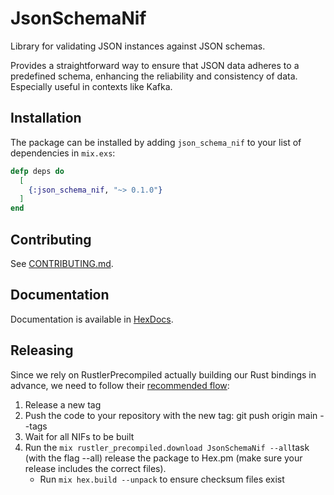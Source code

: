 # JsonSchemaNif

Library for validating JSON instances against JSON schemas.

Provides a straightforward way to ensure that JSON data adheres to a predefined schema, enhancing the reliability and
consistency of data. Especially useful in contexts like Kafka.

## Installation

The package can be installed by adding `json_schema_nif` to your list of dependencies in `mix.exs`:

```elixir
defp deps do
  [
    {:json_schema_nif, "~> 0.1.0"}
  ]
end
```

## Contributing

See [CONTRIBUTING.md](./CONTRIBUTING.md).

## Documentation

Documentation is available in [HexDocs](https://hexdocs.pm/json_schema_nif/readme.html).

## Releasing

Since we rely on RustlerPrecompiled actually building our Rust bindings in advance,
we need to follow their [recommended flow](https://hexdocs.pm/rustler_precompiled/precompilation_guide.html#recommended-flow):

1. Release a new tag
1. Push the code to your repository with the new tag: git push origin main --tags
1. Wait for all NIFs to be built
1. Run the `mix rustler_precompiled.download JsonSchemaNif --all`task (with the flag --all)
   release the package to Hex.pm (make sure your release includes the correct files).
   - Run `mix hex.build --unpack` to ensure checksum files exist
